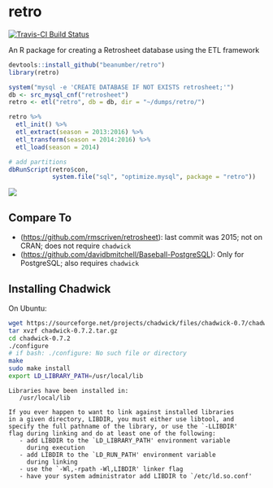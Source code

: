 retro
================

[![Travis-CI Build
Status](https://travis-ci.org/beanumber/retro.svg?branch=master)](https://travis-ci.org/beanumber/retro)

An R package for creating a Retrosheet database using the ETL framework

``` r
devtools::install_github("beanumber/retro")
library(retro)
```

``` r
system("mysql -e 'CREATE DATABASE IF NOT EXISTS retrosheet;'")
db <- src_mysql_cnf("retrosheet")
retro <- etl("retro", db = db, dir = "~/dumps/retro/")

retro %>%
  etl_init() %>%
  etl_extract(season = 2013:2016) %>%
  etl_transform(season = 2014:2016) %>%
  etl_load(season = 2014)

# add partitions
dbRunScript(retro$con, 
            system.file("sql", "optimize.mysql", package = "retro"))
```

![](http://www.retrosheet.org/hitloc.jpg)

## Compare To

  - (<https://github.com/rmscriven/retrosheet>): last commit was 2015;
    not on CRAN; does not require `chadwick`
  - (<https://github.com/davidbmitchell/Baseball-PostgreSQL>): Only for
    PostgreSQL; also requires `chadwick`

## Installing Chadwick

On Ubuntu:

``` bash
wget https://sourceforge.net/projects/chadwick/files/chadwick-0.7/chadwick-0.7.2/chadwick-0.7.2.tar.gz -P /tmp
tar xvzf chadwick-0.7.2.tar.gz
cd chadwick-0.7.2
./configure
# if bash: ./configure: No such file or directory
make
sudo make install
export LD_LIBRARY_PATH=/usr/local/lib
```

    Libraries have been installed in:
       /usr/local/lib
    
    If you ever happen to want to link against installed libraries
    in a given directory, LIBDIR, you must either use libtool, and
    specify the full pathname of the library, or use the `-LLIBDIR'
    flag during linking and do at least one of the following:
       - add LIBDIR to the `LD_LIBRARY_PATH' environment variable
         during execution
       - add LIBDIR to the `LD_RUN_PATH' environment variable
         during linking
       - use the `-Wl,-rpath -Wl,LIBDIR' linker flag
       - have your system administrator add LIBDIR to `/etc/ld.so.conf'
